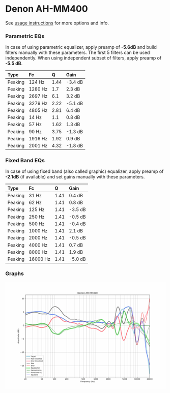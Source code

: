 # Denon AH-MM400
See [usage instructions](https://github.com/jaakkopasanen/AutoEq#usage) for more options and info.

### Parametric EQs
In case of using parametric equalizer, apply preamp of **-5.6dB** and build filters manually
with these parameters. The first 5 filters can be used independently.
When using independent subset of filters, apply preamp of **-5.5 dB**.

| Type    | Fc      |    Q | Gain    |
|:--------|:--------|:-----|:--------|
| Peaking | 124 Hz  | 1.44 | -3.4 dB |
| Peaking | 1280 Hz | 1.7  | 2.3 dB  |
| Peaking | 2697 Hz | 6.1  | 3.2 dB  |
| Peaking | 3279 Hz | 2.22 | -5.1 dB |
| Peaking | 4805 Hz | 2.81 | 6.4 dB  |
| Peaking | 14 Hz   | 1.1  | 0.8 dB  |
| Peaking | 57 Hz   | 1.62 | 1.3 dB  |
| Peaking | 90 Hz   | 3.75 | -1.3 dB |
| Peaking | 1916 Hz | 1.92 | 0.9 dB  |
| Peaking | 2001 Hz | 4.32 | -1.8 dB |

### Fixed Band EQs
In case of using fixed band (also called graphic) equalizer, apply preamp of **-2.1dB**
(if available) and set gains manually with these parameters.

| Type    | Fc       |    Q | Gain    |
|:--------|:---------|:-----|:--------|
| Peaking | 31 Hz    | 1.41 | 0.4 dB  |
| Peaking | 62 Hz    | 1.41 | 0.8 dB  |
| Peaking | 125 Hz   | 1.41 | -3.5 dB |
| Peaking | 250 Hz   | 1.41 | -0.5 dB |
| Peaking | 500 Hz   | 1.41 | -0.4 dB |
| Peaking | 1000 Hz  | 1.41 | 2.1 dB  |
| Peaking | 2000 Hz  | 1.41 | -0.5 dB |
| Peaking | 4000 Hz  | 1.41 | 0.7 dB  |
| Peaking | 8000 Hz  | 1.41 | 1.9 dB  |
| Peaking | 16000 Hz | 1.41 | -5.0 dB |

### Graphs
![](./Denon%20AH-MM400.png)